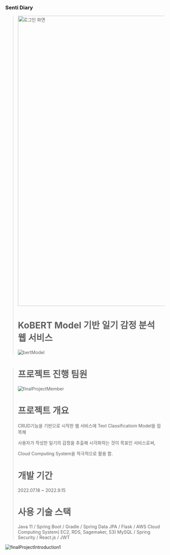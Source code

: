 ### Senti Diary
><img width="918" alt="로그인 화면" src="https://user-images.githubusercontent.com/102140367/191909717-7ec08a47-1748-4c09-a0c4-c155fed280d4.png">
>
># KoBERT Model 기반 일기 감정 분석 웹 서비스
>![bertModel](https://user-images.githubusercontent.com/102140367/191911323-8982ac72-bb94-4340-979e-238113f9b2bc.png)

>
># 프로젝트 진행 팀원
>![finalProjectMember](https://user-images.githubusercontent.com/102140367/191911258-c12f2580-928c-4ce0-b88e-1988826834a5.png)
># 프로젝트 개요
>CRUD기능을 기반으로 시작한 웹 서비스에 Text Classificatioin Model을 접목해 
>
>사용자가 작성한 일기의 감정을 추출해 시각화하는 것이 목표인 서비스로써,
>
>Cloud Computing System을 적극적으로 활용 함.
>             
># 개발 기간
>
>2022.07.18 ~ 2022.9.15  
>
># 사용 기술 스택
> 
>Java 11 / Spring Boot / Gradle / Spring Data JPA / Flask / AWS Cloud Computing System( EC2, RDS, Sagemaker, S3) 
>MySQL / Spring Security / React.js / JWT
>  

![finalProjectIntroduction1](https://user-images.githubusercontent.com/102140367/191911305-8329615e-e47f-4afe-864a-a22f6bbe556f.png)
